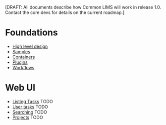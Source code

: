 [DRAFT: All documents describe how Common LIMS will work in release 1.0. Contact the core devs for details on the current roadmap.]

# Foundations

- [High level design](high-level-design.md)
- [Samples](samples.md)
- [Containers](containers.md)
- [Plugins](plugins.md)
- [Workflows](workflows.md)

# Web UI

- [Listing Tasks](ui-tasks.md) TODO
- [User tasks](ui-user-task.md) TODO
- [Searching](ui-search.md) TODO
- [Projects](ui-projects.md) TODO

